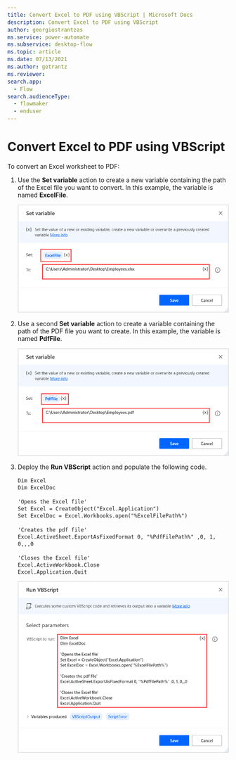```yaml
---
title: Convert Excel to PDF using VBScript | Microsoft Docs
description: Convert Excel to PDF using VBScript
author: georgiostrantzas
ms.service: power-automate
ms.subservice: desktop-flow
ms.topic: article
ms.date: 07/13/2021
ms.author: getrantz
ms.reviewer:
search.app: 
  - Flow
search.audienceType: 
  - flowmaker
  - enduser
---
```


# Convert Excel to PDF using VBScript

To convert an Excel worksheet to PDF:

1. Use the **Set variable** action to create a new variable containing the path of the Excel file you want to convert. In this example, the variable is named **ExcelFile**.

    ![The Set variable action containing the Excel file path.](media/convert-excel-pdf-vbscript/set-variable-action-excel-file.png)

1. Use a second **Set variable** action to create a variable containing the path of the PDF file you want to create. In this example, the variable is named **PdfFile**.

    ![The Set variable action containing the pdf file path.](media/convert-excel-pdf-vbscript/set-variable-action-pdf-file.png)

1. Deploy the **Run VBScript** action and populate the following code. 

    ``` VBScript
    Dim Excel
    Dim ExcelDoc

    'Opens the Excel file'
    Set Excel = CreateObject("Excel.Application")
    Set ExcelDoc = Excel.Workbooks.open("%ExcelFilePath%")

    'Creates the pdf file'
    Excel.ActiveSheet.ExportAsFixedFormat 0, "%PdfFilePath%" ,0, 1, 0,,,0

    'Closes the Excel file'
    Excel.ActiveWorkbook.Close
    Excel.Application.Quit
    ```

    ![The configured Run VBScript action.](media/convert-excel-pdf-vbscript/run-vbscript-action.png)
